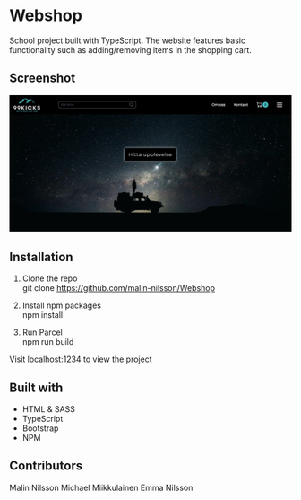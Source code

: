 # Webshop
School project built with TypeScript. The website features basic functionality such as adding/removing items in the shopping cart.

## Screenshot

![](src/assets/screenshot.jpg)


## Installation
1. Clone the repo\
git clone https://github.com/malin-nilsson/Webshop

2. Install npm packages\
npm install

3. Run Parcel\
npm run build

Visit localhost:1234 to view the project

## Built with
- HTML & SASS
- TypeScript
- Bootstrap
- NPM

## Contributors
Malin Nilsson
Michael Miikkulainen
Emma Nilsson
